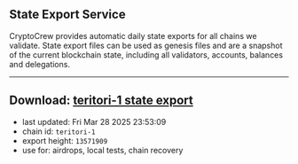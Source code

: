 ## State Export Service
CryptoCrew provides automatic daily state exports for all chains we validate. State export files can be used as genesis files and are a snapshot of the current blockchain state, including all validators, accounts, balances and delegations.

---
**Download: [teritori-1 state export](https://dl-eu2.ccvalidators.com/SERVICE/teritori/teritori-1_export_13571909.json)**
---

- last updated: Fri Mar 28 2025 23:53:09
- chain id: `teritori-1`
- export height: `13571909`
- use for: airdrops, local tests, chain recovery

